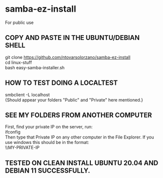 # samba-ez-install

For public use  

COPY AND PASTE IN THE UBUNTU/DEBIAN SHELL  
--------------------------------------------------------------------------------------------------------------------------
git clone https://github.com/ntovarsolorzano/samba-ez-install  
cd linux-stuff  
bash easy-samba-installer.sh  

HOW TO TEST DOING A LOCALTEST  
--------------------------------------------------------------------------------------------------------------------------
smbclient -L localhost  
{Should appear your folders "Public" and "Private" here mentioned.}   

SEE MY FOLDERS FROM ANOTHER COMPUTER
--------------------------------------------------------------------------------------------------------------------------
First, find your private IP on the server, run:  
ifconfig   
Then type that Private IP on any other computer in the File Explorer. If you use windows this should be in the format:   
\\\MY-PRIVATE-IP  

TESTED ON CLEAN INSTALL UBUNTU 20.04 AND DEBIAN 11 SUCCESSFULLY. 
--------------------------------------------------------------------------------------------------------------------------
